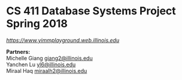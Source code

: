 # CS 411 Database Systems Project Spring 2018

*https://www.yimmplayground.web.illinois.edu*

**Partners:**  
Michelle Giang giang2@illinois.edu  
Yanchen Lu yl6@illinois.edu  
Miraal Haq miraalh2@illinois.edu  

